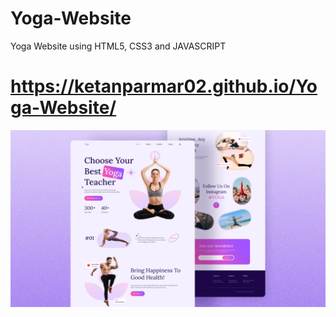 # Yoga-Website
Yoga Website using HTML5, CSS3 and JAVASCRIPT 

# https://ketanparmar02.github.io/Yoga-Website/
<img src="https://github.com/KetanParmar02/Yoga-Website/blob/main/preview.png">
